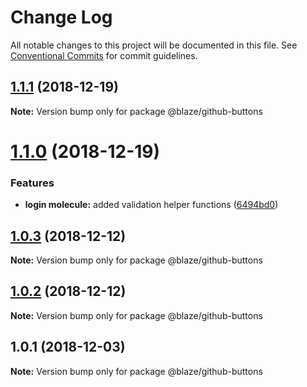 # Change Log

All notable changes to this project will be documented in this file.
See [Conventional Commits](https://conventionalcommits.org) for commit guidelines.

## [1.1.1](https://github.com/BlazeUI/blaze/compare/@blaze/github-buttons@1.1.0...@blaze/github-buttons@1.1.1) (2018-12-19)

**Note:** Version bump only for package @blaze/github-buttons

# [1.1.0](https://github.com/BlazeUI/blaze/compare/@blaze/github-buttons@1.0.3...@blaze/github-buttons@1.1.0) (2018-12-19)

### Features

- **login molecule:** added validation helper functions ([6494bd0](https://github.com/BlazeUI/blaze/commit/6494bd0))

## [1.0.3](https://github.com/BlazeUI/blaze/compare/@blaze/github-buttons@1.0.2...@blaze/github-buttons@1.0.3) (2018-12-12)

**Note:** Version bump only for package @blaze/github-buttons

## [1.0.2](https://github.com/BlazeUI/blaze/compare/@blaze/github-buttons@1.0.1...@blaze/github-buttons@1.0.2) (2018-12-12)

**Note:** Version bump only for package @blaze/github-buttons

## 1.0.1 (2018-12-03)

**Note:** Version bump only for package @blaze/github-buttons

